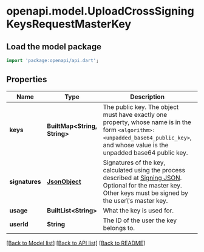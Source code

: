 # openapi.model.UploadCrossSigningKeysRequestMasterKey

## Load the model package
```dart
import 'package:openapi/api.dart';
```

## Properties
Name | Type | Description | Notes
------------ | ------------- | ------------- | -------------
**keys** | **BuiltMap&lt;String, String&gt;** | The public key.  The object must have exactly one property, whose name is in the form `<algorithm>:<unpadded_base64_public_key>`, and whose value is the unpadded base64 public key. | 
**signatures** | [**JsonObject**](.md) | Signatures of the key, calculated using the process described at [Signing JSON](https://spec.matrix.org/v1.13/appendices/#signing-json). Optional for the master key. Other keys must be signed by the user\\'s master key. | [optional] 
**usage** | **BuiltList&lt;String&gt;** | What the key is used for. | 
**userId** | **String** | The ID of the user the key belongs to. | 

[[Back to Model list]](../README.md#documentation-for-models) [[Back to API list]](../README.md#documentation-for-api-endpoints) [[Back to README]](../README.md)


